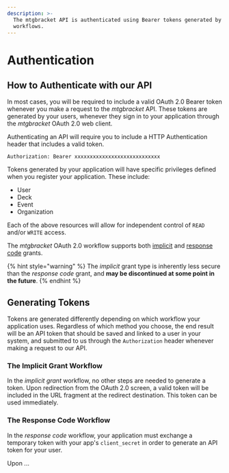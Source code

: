 ```yaml
---
description: >-
  The mtgbracket API is authenticated using Bearer tokens generated by OAuth 2.0
  workflows.
---
```


# Authentication

## How to Authenticate with our API

In most cases, you will be required to include a valid OAuth 2.0 Bearer token whenever you make a request to the _mtgbracket_ API.  These tokens are generated by your users, whenever they sign in to your application through the _mtgbracket_ OAuth 2.0 web client.

Authenticating an API will require you to include a HTTP Authentication header that includes a valid token.

```http
Authorization: Bearer xxxxxxxxxxxxxxxxxxxxxxxxxxxx
```

Tokens generated by your application will have specific privileges defined when you register your application.  These include:

* User
* Deck
* Event
* Organization

Each of the above resources will allow for independent control of `READ` and/or `WRITE` access.

The _mtgbracket_ OAuth 2.0 workflow supports both [implicit](https://oauth.net/2/grant-types/implicit/) and [response code](https://oauth.net/2/grant-types/implicit/) grants.

{% hint style="warning" %}
The _implicit_ grant type is inherently less secure than the _response code_ grant, and **may be discontinued at some point in the future**.
{% endhint %}

## Generating Tokens

Tokens are generated differently depending on which workflow your application uses.  Regardless of which method you choose, the end result will be an API token that should be saved and linked to a user in your system, and submitted to us through the `Authorization` header whenever making a request to our API.

### The Implicit Grant Workflow

In the _implicit grant_ workflow, no other steps are needed to generate a token.  Upon redirection from the OAuth 2.0 screen, a valid token will be included in the URL fragment at the redirect destination.  This token can be used immediately.

### The Response Code Workflow

In the _response code_ workflow, your application must exchange a temporary token with your app's `client_secret` in order to generate an API token for your user.

Upon ...

